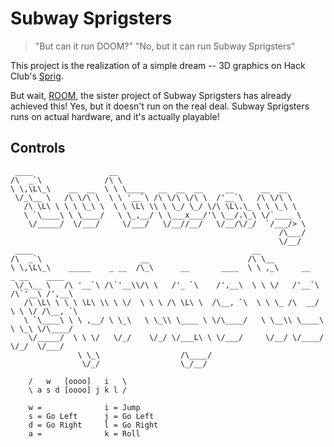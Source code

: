 # Subway Sprigsters

> "But can it run DOOM?"
> "No, but it can run Subway Sprigsters"

This project is the realization of a simple dream --
3D graphics on Hack Club's [Sprig](https://sprig.hackclub.com/).

But wait, [ROOM](https://sprig.hackclub.com/gallery/ROOM),
the sister project of Subway Sprigsters has already achieved this!
Yes, but it doesn't run on the real deal.
Subway Sprigsters runs on actual hardware, and it's actually playable!

## Controls

```
 ____                 __                                          
/\  _`\              /\ \                                         
\ \,\L\_\    __  __  \ \ \____   __  __  __     __      __  __    
 \/_\__ \   /\ \/\ \  \ \ '__`\ /\ \/\ \/\ \  /'__`\   /\ \/\ \   
   /\ \L\ \ \ \ \_\ \  \ \ \L\ \\ \ \_/ \_/ \/\ \L\.\_ \ \ \_\ \  
   \ `\____\ \ \____/   \ \_,__/ \ \___x___/'\ \__/.\_\ \/`____ \ 
    \/_____/  \/___/     \/___/   \/__//__/   \/__/\/_/  `/___/> \
                                                            /\___/
                                                            \/__/
 ____                                                 __                             
/\  _`\                      __                      /\ \__                          
\ \,\L\_\    _____    _ __  /\_\      __       ____  \ \ ,_\     __    _ __    ____  
 \/_\__ \   /\ '__`\ /\`'__\\/\ \   /'_ `\    /',__\  \ \ \/   /'__`\ /\`'__\ /',__\ 
   /\ \L\ \ \ \ \L\ \\ \ \/  \ \ \ /\ \L\ \  /\__, `\  \ \ \_ /\  __/ \ \ \/ /\__, `\
   \ `\____\ \ \ ,__/ \ \_\   \ \_\\ \____ \ \/\____/   \ \__\\ \____\ \ \_\ \/\____/
    \/_____/  \ \ \/   \/_/    \/_/ \/___L\ \ \/___/     \/__/ \/____/  \/_/  \/___/ 
               \ \_\                  /\____/                                        
                \/_/                  \_/__/

    /   w   [oooo]   i   \
    \ a s d [oooo] j k l /

    w =              i = Jump
    s = Go Left      j = Go Left
    d = Go Right     l = Go Right
    a =              k = Roll
```

## 


